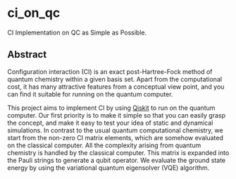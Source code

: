 # ci_on_qc

CI Implementation on QC as Simple as Possible.

## Abstract

Configuration interaction (CI)
is an exact post-Hartree-Fock method
of quantum chemistry within a given basis set.
Apart from the computational cost, it has many attractive features
from a conceptual view point, and you can find it suitable
for running on the quantum computer.

This project aims to implement CI by using
[Qiskit](https://github.com/Qiskit) to run on the quantum computer.
Our first priority is to make it simple so that you can
easily grasp the concept, and make it easy to test your idea
of static and dynamical simulations.
In contrast to the usual quantum computational chemistry,
we start from the non-zero CI matrix elements, which are somehow
evaluated on the classical computer.
All the complexity arising from quantum chemistry is handled by
the classical computer.
This matrix is expanded into the Pauli strings to generate
a qubit operator. We evaluate the ground state energy
by using the variational quantum eigensolver (VQE) algorithm.
